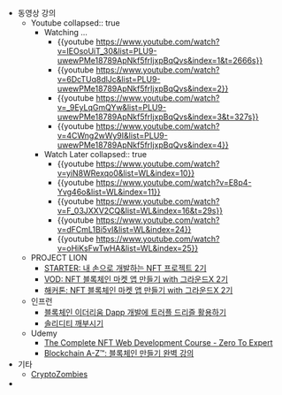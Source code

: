 - 동영상 강의
	- Youtube
	  collapsed:: true
		- Watching ...
			- {{youtube https://www.youtube.com/watch?v=IEOsoUiT_30&list=PLU9-uwewPMe18789ApNkf5frIjxpBqQvs&index=1&t=2666s}}
			- {{youtube https://www.youtube.com/watch?v=6DcTUq8dlJc&list=PLU9-uwewPMe18789ApNkf5frIjxpBqQvs&index=2}}
			- {{youtube https://www.youtube.com/watch?v=_9EyLqGmQYw&list=PLU9-uwewPMe18789ApNkf5frIjxpBqQvs&index=3&t=327s}}
			- {{youtube https://www.youtube.com/watch?v=4CWng2wWy9I&list=PLU9-uwewPMe18789ApNkf5frIjxpBqQvs&index=4}}
		- Watch Later
		  collapsed:: true
			- {{youtube https://www.youtube.com/watch?v=yiN8WRexqo0&list=WL&index=10}}
			- {{youtube https://www.youtube.com/watch?v=E8p4-Yvg46o&list=WL&index=11}}
			- {{youtube https://www.youtube.com/watch?v=F_03JXXV2CQ&list=WL&index=16&t=29s}}
			- {{youtube https://www.youtube.com/watch?v=dFCmL1Bi5vI&list=WL&index=24}}
			- {{youtube https://www.youtube.com/watch?v=oHiKsFwTwHA&list=WL&index=25}}
	- PROJECT LION
		- [STARTER: 내 손으로 개발하는 NFT 프로젝트 2기](https://projectlion.io/courses/technology/starter_nft_online_2)
		- [VOD: NFT 블록체인 마켓 앱 만들기 with 그라운드X 2기](https://projectlion.io/courses/technology/groundx_2_vod)
		- [해커톤: NFT 블록체인 마켓 앱 만들기 with 그라운드X 2기](https://projectlion.io/courses/technology/groundx_2_hackathon)
	- 인프런
		- [블록체인 이더리움 Dapp 개발에 트러플 드리즐 활용하기](https://www.inflearn.com/course/blockchain-truffle-drizzle/dashboard)
		- [솔리디티 깨부시기](https://www.inflearn.com/course/%EC%86%94%EB%A6%AC%EB%94%94%ED%8B%B0-%EC%8A%A4%EB%A7%88%ED%8A%B8-%EC%BB%A8%ED%8A%B8%EB%9E%99/dashboard)
	- Udemy
		- [The Complete NFT Web Development Course - Zero To Expert](https://www.udemy.com/course/the-complete-nft-web-developer-course-zero-to-professional/)
		- [Blockchain A-Z™: 블록체인 만들기 완벽 강의](https://www.udemy.com/course/best-blockchain-az/)
- 기타
	- [CryptoZombies](https://cryptozombies.io/)
-